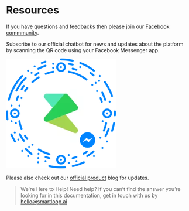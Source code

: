# Resources

If you have questions and feedbacks then please join our [Facebook commmunity](https://www.facebook.com/groups/recime).

Subscribe to our official chatbot for news and updates about the platform by scanning the QR code using your Facebook Messenger app.

![](./messenger-bot.png)




Please also check out our [official product](https://blog.recime.io/) blog for updates. 

>
> We're Here to Help!
> Need help? If you can’t find the answer you’re looking for in this documentation, get in touch with us by [hello@smartloop.ai](mailto:hello@smartloop.ai>)
